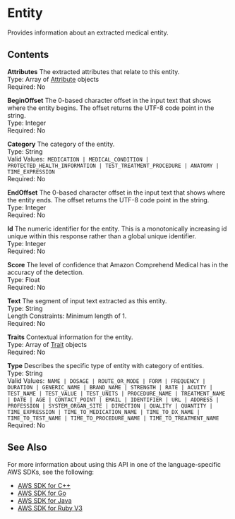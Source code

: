 # Entity<a name="API_medical_Entity"></a>

 Provides information about an extracted medical entity\.

## Contents<a name="API_medical_Entity_Contents"></a>

 **Attributes**   <a name="comprehend-Type-medical_Entity-Attributes"></a>
 The extracted attributes that relate to this entity\.  
Type: Array of [Attribute](API_medical_Attribute.md) objects  
Required: No

 **BeginOffset**   <a name="comprehend-Type-medical_Entity-BeginOffset"></a>
 The 0\-based character offset in the input text that shows where the entity begins\. The offset returns the UTF\-8 code point in the string\.   
Type: Integer  
Required: No

 **Category**   <a name="comprehend-Type-medical_Entity-Category"></a>
 The category of the entity\.  
Type: String  
Valid Values:` MEDICATION | MEDICAL_CONDITION | PROTECTED_HEALTH_INFORMATION | TEST_TREATMENT_PROCEDURE | ANATOMY | TIME_EXPRESSION`   
Required: No

 **EndOffset**   <a name="comprehend-Type-medical_Entity-EndOffset"></a>
 The 0\-based character offset in the input text that shows where the entity ends\. The offset returns the UTF\-8 code point in the string\.   
Type: Integer  
Required: No

 **Id**   <a name="comprehend-Type-medical_Entity-Id"></a>
 The numeric identifier for the entity\. This is a monotonically increasing id unique within this response rather than a global unique identifier\.   
Type: Integer  
Required: No

 **Score**   <a name="comprehend-Type-medical_Entity-Score"></a>
The level of confidence that Amazon Comprehend Medical has in the accuracy of the detection\.  
Type: Float  
Required: No

 **Text**   <a name="comprehend-Type-medical_Entity-Text"></a>
 The segment of input text extracted as this entity\.  
Type: String  
Length Constraints: Minimum length of 1\.  
Required: No

 **Traits**   <a name="comprehend-Type-medical_Entity-Traits"></a>
Contextual information for the entity\.  
Type: Array of [Trait](API_medical_Trait.md) objects  
Required: No

 **Type**   <a name="comprehend-Type-medical_Entity-Type"></a>
 Describes the specific type of entity with category of entities\.  
Type: String  
Valid Values:` NAME | DOSAGE | ROUTE_OR_MODE | FORM | FREQUENCY | DURATION | GENERIC_NAME | BRAND_NAME | STRENGTH | RATE | ACUITY | TEST_NAME | TEST_VALUE | TEST_UNITS | PROCEDURE_NAME | TREATMENT_NAME | DATE | AGE | CONTACT_POINT | EMAIL | IDENTIFIER | URL | ADDRESS | PROFESSION | SYSTEM_ORGAN_SITE | DIRECTION | QUALITY | QUANTITY | TIME_EXPRESSION | TIME_TO_MEDICATION_NAME | TIME_TO_DX_NAME | TIME_TO_TEST_NAME | TIME_TO_PROCEDURE_NAME | TIME_TO_TREATMENT_NAME`   
Required: No

## See Also<a name="API_medical_Entity_SeeAlso"></a>

For more information about using this API in one of the language\-specific AWS SDKs, see the following:
+  [AWS SDK for C\+\+](https://docs.aws.amazon.com/goto/SdkForCpp/comprehendmedical-2018-10-30/Entity) 
+  [AWS SDK for Go](https://docs.aws.amazon.com/goto/SdkForGoV1/comprehendmedical-2018-10-30/Entity) 
+  [AWS SDK for Java](https://docs.aws.amazon.com/goto/SdkForJava/comprehendmedical-2018-10-30/Entity) 
+  [AWS SDK for Ruby V3](https://docs.aws.amazon.com/goto/SdkForRubyV3/comprehendmedical-2018-10-30/Entity) 